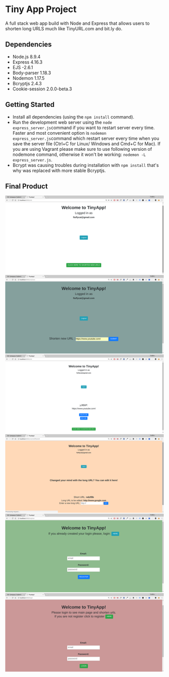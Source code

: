 # Tiny App Project

A full stack web app build with Node and Express that allows users to shorten long URLS much like TinyURL.com and bit.ly do.


## Dependencies

- Node.js 8.9.4
- Express 4.16.3
- EJS -2.6.1
- Body-parser 1.18.3
- Nodemon 1.17.5
- Bcryptjs 2.4.3 
- Cookie-session 2.0.0-beta.3


## Getting Started

- Install all dependencies (using the `npm install` command).
- Run the development web server using the `node express_server.js`command if you want to restart server every time. Faster and most convenient option is `nodemon express_server.js`command which restart server every time when you save the server file (Ctrl+C for Linux/ Windows and Cmd+C for Mac). If you are using Vagrant please make sure to use following version of nodemone command, otherwise it won't be working: `nodemon -L express_server.js`.
- Bcrypt was causing troubles during installation with `npm install` that's why was replaced with more stable Bcryptjs.

## Final Product

!['/urls - the main page'](https://github.com/PaulinaCoding/TinyApp/blob/master/docs/main-page.png)
!['New page shortening urls'](https://github.com/PaulinaCoding/TinyApp/blob/master/docs/new-url-page.png) 
!['Main page with added new url'](https://github.com/PaulinaCoding/TinyApp/blob/master/docs/main-page-with%20added-newurl.png)
!['Edit url page'](https://github.com/PaulinaCoding/TinyApp/blob/master/docs/editurl-page.png) 
!['Registration page'](https://github.com/PaulinaCoding/TinyApp/blob/master/docs/register-page.png) 
!['Login page'](https://github.com/PaulinaCoding/TinyApp/blob/master/docs/login-page.png) 